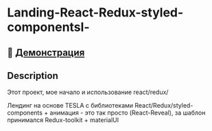 # Landing-React-Redux-styled-componentsl-

## 🔴 <a href="https://react-tesla-module-eremin.herokuapp.com/" target="_blank">Демонстрация</a>

## Description
Этот проект, мое начало и использование react/redux/

Лендинг на основе TESLA с библиотеками React/Redux/styled-components + анимация - это так просто (React-Reveal), за шаблон принимался Redux-toolkit + materialUI
